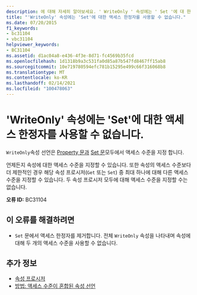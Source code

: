 ```yaml
---
description: 에 대해 자세히 알아보세요. ' WriteOnly ' 속성에는 ' Set '에 대 한 액세스 한정자를 사용할 수 없습니다.
title: "'WriteOnly' 속성에는 'Set'에 대한 액세스 한정자를 사용할 수 없습니다."
ms.date: 07/20/2015
f1_keywords:
- bc31104
- vbc31104
helpviewer_keywords:
- BC31104
ms.assetid: d1ac04a8-e436-4f3e-8d71-fc4569b35fcd
ms.openlocfilehash: 1d1318b9a3c531fa0d85a87b547fd8467ff15ab8
ms.sourcegitcommit: 10e719780594efc781b15295e499c66f316068b8
ms.translationtype: MT
ms.contentlocale: ko-KR
ms.lasthandoff: 02/14/2021
ms.locfileid: "100478063"
---
```

# <a name="writeonly-properties-cannot-have-an-access-modifier-on-set"></a>'WriteOnly' 속성에는 'Set'에 대한 액세스 한정자를 사용할 수 없습니다.

`WriteOnly`속성 선언은 [Property 문과](../language-reference/statements/property-statement.md) [Set 문](../language-reference/statements/set-statement.md)모두에서 액세스 수준을 지정 합니다.  
  
 언제든지 속성에 대한 액세스 수준을 지정할 수 있습니다. 또한 속성의 액세스 수준보다 더 제한적인 경우 해당 속성 프로시저(`Get` 또는 `Set`) 중 최대 하나에 대해 다른 액세스 수준을 지정할 수 있습니다. 두 속성 프로시저 모두에 대해 액세스 수준을 지정할 수는 없습니다.  
  
 **오류 ID:** BC31104  
  
## <a name="to-correct-this-error"></a>이 오류를 해결하려면  
  
- `Set` 문에서 액세스 한정자를 제거합니다. 전체 `WriteOnly` 속성을 나타내며 속성에 대해 두 개의 액세스 수준을 사용할 수 없습니다.  
  
## <a name="see-also"></a>추가 정보

- [속성 프로시저](../programming-guide/language-features/procedures/property-procedures.md)
- [방법: 액세스 수준이 혼합된 속성 선언](../programming-guide/language-features/procedures/how-to-declare-a-property-with-mixed-access-levels.md)
